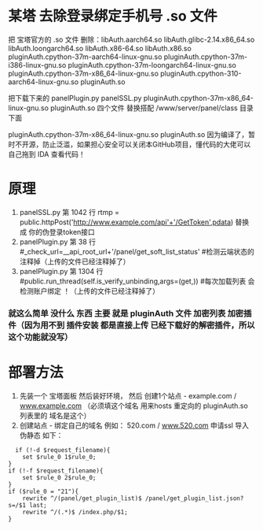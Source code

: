# 某塔 去除登录绑定手机号 .so 文件  
  
  
把 宝塔官方的 .so 文件 删除：libAuth.aarch64.so libAuth.glibc-2.14.x86_64.so libAuth.loongarch64.so libAuth.x86-64.so libAuth.x86.so pluginAuth.cpython-37m-aarch64-linux-gnu.so pluginAuth.cpython-37m-i386-linux-gnu.so pluginAuth.cpython-37m-loongarch64-linux-gnu.so pluginAuth.cpython-37m-x86_64-linux-gnu.so pluginAuth.cpython-310-aarch64-linux-gnu.so pluginAuth.so  
  
把下载下来的 panelPlugin.py panelSSL.py pluginAuth.cpython-37m-x86_64-linux-gnu.so pluginAuth.so  四个文件 替换搭配 /www/server/panel/class 目录下面
  
pluginAuth.cpython-37m-x86_64-linux-gnu.so pluginAuth.so 因为编译了，暂时不开源，防止泛滥，如果担心安全可以关闭本GitHub项目，懂代码的大佬可以自己拖到 IDA 查看代码！  
  
# 原理
1. panelSSL.py 第 1042 行 rtmp = public.httpPost('http://www.example.com/api'+'/GetToken',pdata)   替换成 你的伪登录token接口
2. panelPlugin.py 第 38 行 #_check_url=__api_root_url+'/panel/get_soft_list_status'     #检测云端状态的注释掉（上传的文件已经注释掉了） 
3. panelPlugin.py 第 1304 行 #public.run_thread(self.is_verify_unbinding,args=(get,))      #每次加载列表 会 检测账户绑定 ！（上传的文件已经注释掉了）
### 就这么简单 没什么 东西 主要 就是 pluginAuth 文件 加密列表  加密插件（因为用不到 插件安装 都是直接上传 已经下载好的解密插件，所以这个功能就没写）  
  
# 部署方法
1. 先装一个 宝塔面板 然后装好环境， 然后 创建1个站点 - 	example.com / www.example.com （必须填这个域名 用来hosts 重定向的 pluginAuth.so 列表里的 域名是这个） 
2. 创建站点 - 绑定自己的域名 例如： 520.com / www.520.com 申请ssl 导入伪静态 如下：  
```
  if (!-d $request_filename){
	set $rule_0 1$rule_0;
}
if (!-f $request_filename){
	set $rule_0 2$rule_0;
}
if ($rule_0 = "21"){
	rewrite ^/(panel/get_plugin_list)$ /panel/get_plugin_list.json?s=/$1 last;
	rewrite ^/(.*)$ /index.php/$1;
}
```
